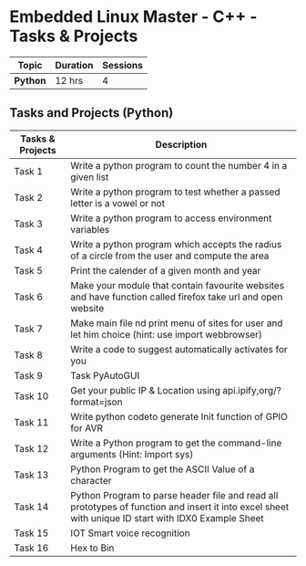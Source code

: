 
# Embedded Linux Master - C++ - Tasks & Projects

| Topic         | Duration | Sessions |
|---------------|----------|----------|
| **Python**    | 12 hrs   | 4        |


## Tasks and Projects (Python)

| Tasks & Projects     | Description                                                                                                                                          |
|--------------------- |------------------------------------------------------------------------------------------------------------------------------------------------------|
| Task 1               | Write a python program to count the number 4 in a given list                                                                                         |
| Task 2               | Write a python program to test whether a passed letter is a vowel or not                                                                             |
| Task 3               | Write a python program to access environment variables                                                                                               |
| Task 4               | Write a python program which accepts the radius of a circle from the user and compute the area                                                       |
| Task 5               | Print the calender of  a given month and year                                                                                                        |
| Task 6               | Make your module that contain favourite websites and have function called firefox take url and open website                                          |
| Task 7               | Make main file nd print menu of sites for user and let him choice (hint: use import webbrowser)                                                      |
| Task 8               | Write a code to suggest automatically activates for you                                                                                              |
| Task 9               | Task PyAutoGUI                                                                                                                                       |
| Task 10              | Get your public IP & Location using   api.ipify,org/?format=json                                                                                     |
| Task 11              | Write python codeto generate Init function of GPIO for AVR                                                                                           |
| Task 12              | Write a Python program to get the command-line arguments (Hint: Import sys)                                                                          |
| Task 13              | Python Program to get the ASCII Value of a character                                                                                                 |
| Task 14              | Python Program to parse header file and read all prototypes of function and insert it into excel sheet with unique ID start with IDX0 Example Sheet  |
| Task 15              | IOT Smart voice recognition                                                                                                                          |
| Task 16              | Hex to Bin                                                                                                                                           |
